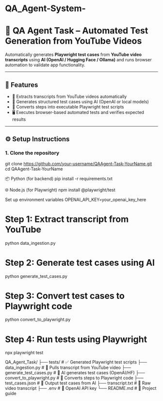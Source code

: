 # QA_Agent-System-
# 🤖 QA Agent Task – Automated Test Generation from YouTube Videos

Automatically generates **Playwright test cases** from **YouTube video transcripts** using **AI (OpenAI / Hugging Face / Ollama)** and runs browser automation to validate app functionality.

---

## 🚀 Features

- 🎥 Extracts transcripts from YouTube videos automatically  
- 🧠 Generates structured test cases using AI (OpenAI or local models)  
- 🧪 Converts steps into executable Playwright test scripts  
- 🖥️ Executes browser-based automated tests and verifies expected results  

---

## ⚙️ Setup Instructions

### 1. Clone the repository
git clone https://github.com/your-username/QAAgent-Task-YourName.git
cd QAAgent-Task-YourName

📦 Python (for backend)
pip install -r requirements.txt

🌐 Node.js (for Playwright)
npm install @playwright/test

Set up environment variables
OPENAI_API_KEY=your_openai_key_here

# Step 1: Extract transcript from YouTube
python data_ingestion.py

# Step 2: Generate test cases using AI
python generate_test_cases.py

# Step 3: Convert test cases to Playwright code
python convert_to_playwright.py

# Step 4: Run tests using Playwright
npx playwright test

QA_Agent_Task/
├── tests/                     # ✅ Generated Playwright test scripts
├── data_ingestion.py          # 🎥 Pulls transcript from YouTube video
├── generate_test_cases.py     # 🧠 AI generates test cases (OpenAI/HF)
├── convert_to_playwright.py   # 🔁 Converts steps to Playwright code
├── test_cases.json            # 📄 Output test cases from AI
├── transcript.txt             # 📄 Raw video transcript
├── .env                       # 🔐 OpenAI API key
└── README.md                  # 📘 Project guide

